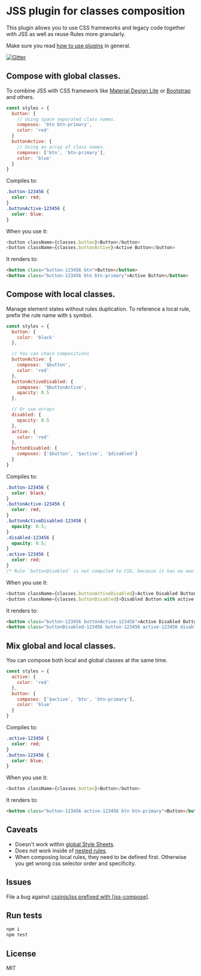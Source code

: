 # JSS plugin for classes composition

This plugin allows you to use CSS frameworks and legacy code together with JSS as well as reuse Rules more granularly.

Make sure you read [how to use
plugins](https://github.com/cssinjs/jss/blob/master/docs/setup.md#setup-with-plugins)
in general.

[![Gitter](https://badges.gitter.im/JoinChat.svg)](https://gitter.im/cssinjs/lobby)

## Compose with global classes.

To combine JSS with CSS framework like [Material Design Lite](https://getmdl.io/) or [Bootstrap](http://getbootstrap.com/) and others.

```javascript
const styles = {
  button: {
    // Using space separated class names.
    composes: 'btn btn-primary',
    color: 'red'
  }
  buttonActive: {
    // Using an array of class names.
    composes: ['btn', 'btn-primary'],
    color: 'blue'
  }
}
```

Compiles to:

```css
.button-123456 {
  color: red;
}
.buttonActive-123456 {
  color: blue;
}
```

When you use it:

```javascript
<button className={classes.button}>Button</button>
<button className={classes.buttonActive}>Active Button</button>
```

It renders to:

```html
<button class="button-123456 btn">Button</button>
<button class="button-123456 btn btn-primary">Active Button</button>
```

## Compose with local classes.

Manage element states without rules duplication.
To reference a local rule, prefix the rule name with `$` symbol.

```javascript
const styles = {
  button: {
    color: 'black'
  },

  // You can chain compositions
  buttonActive: {
    composes: '$button',
    color: 'red'
  },
  buttonActiveDisabled: {
    composes: '$buttonActive',
    opacity: 0.5
  },

  // Or use arrays
  disabled: {
    opacity: 0.5
  },
  active: {
    color: 'red'
  },
  buttonDisabled: {
    composes: ['$button', '$active', '$disabled']
  }
}
```

Compiles to:

```css
.button-123456 {
  color: black;
}
.buttonActive-123456 {
  color: red;
}
.buttonActiveDisabled-123456 {
  opacity: 0.5;
}
.disabled-123456 {
  opacity: 0.5;
}
.active-123456 {
  color: red;
}
/* Rule `buttonDisabled` is not compiled to CSS, because it has no own properties. */
```

When you use it:

```javascript
<button className={classes.buttonActiveDisabled}>Active Disabled Button</button>
<button className={classes.buttonDisabled}>Disabled Button with active state</button>
```

It renders to:

```html
<button class="button-123456 buttonActive-123456">Active Disabled Button</button>
<button class="buttonDisabled-123456 button-123456 active-123456 disabled-123456">Disabled Button with active state</button>
```

## Mix global and local classes.

You can compose both local and global classes at the same time.

```javascript
const styles = {
  active: {
    color: 'red'
  },
  button: {
    composes: ['$active', 'btn', 'btn-primary'],
    color: 'blue'
  }
}
```

Compiles to:

```css
.active-123456 {
  color: red;
}
.button-123456 {
  color: blue;
}
```

When you use it:

```javascript
<button className={classes.button}>Button</button>
```

It renders to:

```html
<button class="button-123456 active-123456 btn btn-primary">Button</button>
```

## Caveats

- Doesn't work within [global Style Sheets](https://github.com/cssinjs/jss-global).
- Does not work inside of [nested rules](https://github.com/cssinjs/jss-nested).
- When composing local rules, they need to be defined first. Otherwise you get wrong css selector order and specificity.

## Issues

File a bug against [cssinjs/jss prefixed with \[jss-compose\]](https://github.com/cssinjs/jss/issues/new?title=[jss-compose]%20).

## Run tests

```bash
npm i
npm test
```

## License

MIT
